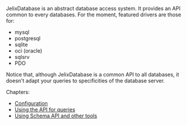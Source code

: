 
JelixDatabase is an abstract database access system. It provides an API common
to every databases. For the moment, featured drivers are those for:

  * mysql
  * postgresql
  * sqlite
  * oci (oracle)
  * sqlsrv
  * PDO

Notice that, although JelixDatabase is a common API to all databases, it doesn't 
adapt your queries to specificities of the database server.


Chapters:

- [Configuration](configuration.md)
- [Using the API for queries](queries.md)
- [Using Schema API and other tools](tools.md)
